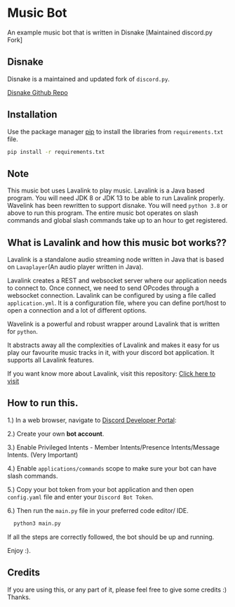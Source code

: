 # Music Bot

An example music bot that is written in Disnake [Maintained discord.py Fork] 

## Disnake 
Disnake is a maintained and updated fork of `discord.py`.

[Disnake Github Repo](https://github.com/DisnakeDev/disnake)


## Installation

Use the package manager [pip](https://pip.pypa.io/en/stable/) to install the libraries from ``requirements.txt`` file.

```bash
pip install -r requirements.txt
```

## Note
This music bot uses Lavalink to play music. Lavalink is a Java based program.
You will need JDK 8 or JDK 13 to be able to run Lavalink properly.
Wavelink has been rewritten to support disnake.
You will need `python 3.8` or above to run this program.
The entire music bot operates on slash commands and global slash commands take up to an hour to get registered.

## What is Lavalink and how this music bot works??

Lavalink is a standalone audio streaming node written in Java that is based on `Lavaplayer`(An audio player written in Java).

Lavalink creates a  REST and websocket server where our application needs to connect to. Once connect, we need to send OPcodes
through a websocket connection.
Lavalink can be configured by using a file called ``application.yml``. It is a configuration file, where you can define port/host to open a connection and a lot of different options.

Wavelink is a powerful and robust wrapper around Lavalink that is written for `python`.

It abstracts away all the complexities of Lavalink and makes it easy for us play our favourite music tracks in it, with your discord bot application.
It supports all Lavalink features.

If you want know more about Lavalink, visit this repository:
[Click here to visit](https://github.com/freyacodes/Lavalink)

## How to run this.
1.) In a web browser, navigate to [Discord Developer Portal](https://discord.com/developers/applications):

2.) Create your own __bot account__.

3.) Enable Privileged Intents - Member Intents/Presence Intents/Message Intents. (Very Important)

4.) Enable ``applications/commands`` scope to make sure your bot can have slash commands.

5.) Copy your bot token from your bot application and then open ``config.yaml`` file and enter your ``Discord Bot Token``.

6.) Then run the ``main.py`` file in your preferred code editor/ IDE.

```bash
  python3 main.py
```

If all the steps are correctly followed, the bot should be up and running.

Enjoy :).


## Credits
If you are using this, or any part of it, please feel free to give some credits :)
Thanks.
